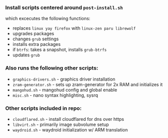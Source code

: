 ### Install scripts centered around `post-install.sh`
which excecutes the following functions:
* replaces `linux yay firefox` with `linux-zen paru librewolf`
* upgrades packages
* changes `grub` settings
* installs extra packages
* if `btrfs`: takes a snapshot, installs `grub-btrfs`
* updates `grub`


### Also runs the following other scripts:
* `graphics-drivers.sh` - graphics driver installation
* `zram-generator.sh` - sets up zram-generator for 2x RAM and initializes it
* `mangohud.sh` - mangohud config and global enable
* `misc.sh` - nano syntax highlighting, sysrq


### Other scripts included in repo:
* `cloudflared.sh` - install cloudflared for dns over https
* `libvirt.sh` - primarily image subvolume setup
* `waydroid.sh` - waydroid initialization w/ ARM translation

